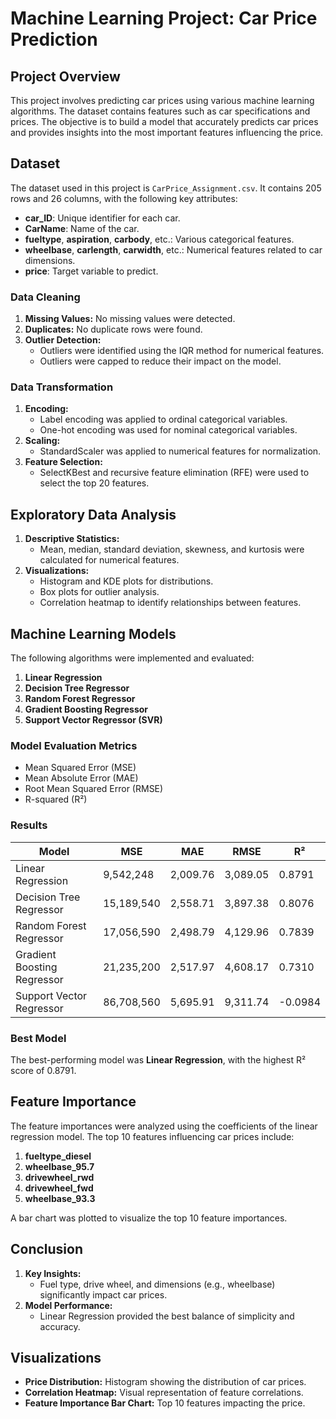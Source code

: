 # Machine Learning Project: Car Price Prediction

## Project Overview
This project involves predicting car prices using various machine learning algorithms. The dataset contains features such as car specifications and prices. The objective is to build a model that accurately predicts car prices and provides insights into the most important features influencing the price.

## Dataset
The dataset used in this project is `CarPrice_Assignment.csv`. It contains 205 rows and 26 columns, with the following key attributes:
- **car_ID**: Unique identifier for each car.
- **CarName**: Name of the car.
- **fueltype**, **aspiration**, **carbody**, etc.: Various categorical features.
- **wheelbase**, **carlength**, **carwidth**, etc.: Numerical features related to car dimensions.
- **price**: Target variable to predict.

### Data Cleaning
1. **Missing Values:** No missing values were detected.
2. **Duplicates:** No duplicate rows were found.
3. **Outlier Detection:**
   - Outliers were identified using the IQR method for numerical features.
   - Outliers were capped to reduce their impact on the model.

### Data Transformation
1. **Encoding:**
   - Label encoding was applied to ordinal categorical variables.
   - One-hot encoding was used for nominal categorical variables.
2. **Scaling:**
   - StandardScaler was applied to numerical features for normalization.
3. **Feature Selection:**
   - SelectKBest and recursive feature elimination (RFE) were used to select the top 20 features.

## Exploratory Data Analysis
1. **Descriptive Statistics:**
   - Mean, median, standard deviation, skewness, and kurtosis were calculated for numerical features.
2. **Visualizations:**
   - Histogram and KDE plots for distributions.
   - Box plots for outlier analysis.
   - Correlation heatmap to identify relationships between features.

## Machine Learning Models
The following algorithms were implemented and evaluated:
1. **Linear Regression**
2. **Decision Tree Regressor**
3. **Random Forest Regressor**
4. **Gradient Boosting Regressor**
5. **Support Vector Regressor (SVR)**

### Model Evaluation Metrics
- Mean Squared Error (MSE)
- Mean Absolute Error (MAE)
- Root Mean Squared Error (RMSE)
- R-squared (R²)

### Results
| Model                     | MSE          | MAE        | RMSE        | R²         |
|---------------------------|--------------|------------|-------------|------------|
| Linear Regression         | 9,542,248    | 2,009.76   | 3,089.05    | 0.8791     |
| Decision Tree Regressor   | 15,189,540   | 2,558.71   | 3,897.38    | 0.8076     |
| Random Forest Regressor   | 17,056,590   | 2,498.79   | 4,129.96    | 0.7839     |
| Gradient Boosting Regressor | 21,235,200 | 2,517.97   | 4,608.17    | 0.7310     |
| Support Vector Regressor  | 86,708,560   | 5,695.91   | 9,311.74    | -0.0984    |

### Best Model
The best-performing model was **Linear Regression**, with the highest R² score of 0.8791.

## Feature Importance
The feature importances were analyzed using the coefficients of the linear regression model. The top 10 features influencing car prices include:
1. **fueltype_diesel**
2. **wheelbase_95.7**
3. **drivewheel_rwd**
4. **drivewheel_fwd**
5. **wheelbase_93.3**

A bar chart was plotted to visualize the top 10 feature importances.

## Conclusion
1. **Key Insights:**
   - Fuel type, drive wheel, and dimensions (e.g., wheelbase) significantly impact car prices.
2. **Model Performance:**
   - Linear Regression provided the best balance of simplicity and accuracy.


## Visualizations
- **Price Distribution:** Histogram showing the distribution of car prices.
- **Correlation Heatmap:** Visual representation of feature correlations.
- **Feature Importance Bar Chart:** Top 10 features impacting the price.


